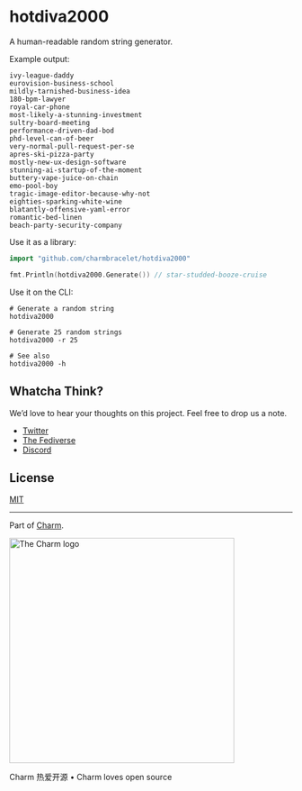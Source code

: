 # hotdiva2000

A human-readable random string generator.

Example output:

```
ivy-league-daddy
eurovision-business-school
mildly-tarnished-business-idea
180-bpm-lawyer
royal-car-phone
most-likely-a-stunning-investment
sultry-board-meeting
performance-driven-dad-bod
phd-level-can-of-beer
very-normal-pull-request-per-se
apres-ski-pizza-party
mostly-new-ux-design-software
stunning-ai-startup-of-the-moment
buttery-vape-juice-on-chain
emo-pool-boy
tragic-image-editor-because-why-not
eighties-sparking-white-wine
blatantly-offensive-yaml-error
romantic-bed-linen
beach-party-security-company
```

Use it as a library:

```go
import "github.com/charmbracelet/hotdiva2000"

fmt.Println(hotdiva2000.Generate()) // star-studded-booze-cruise
```

Use it on the CLI:

```console
# Generate a random string
hotdiva2000

# Generate 25 random strings
hotdiva2000 -r 25

# See also
hotdiva2000 -h
```

## Whatcha Think?

We’d love to hear your thoughts on this project. Feel free to drop us a note.

- [Twitter](https://twitter.com/charmcli)
- [The Fediverse](https://mastodon.social/@charmcli)
- [Discord](https://charm.sh/chat)

## License

[MIT](https://github.com/charmbracelet/hotdiva2000/raw/main/LICENSE)

---

Part of [Charm](https://charm.sh).

<a href="https://charm.sh/"><img alt="The Charm logo" width="400" src="https://stuff.charm.sh/charm-badge.jpg" /></a>

Charm 热爱开源 • Charm loves open source
